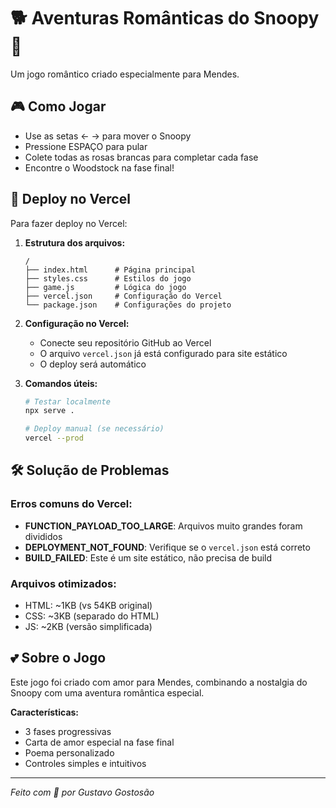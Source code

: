 # 🐕 Aventuras Românticas do Snoopy 💛

Um jogo romântico criado especialmente para  Mendes.

## 🎮 Como Jogar

- Use as setas ← → para mover o Snoopy
- Pressione ESPAÇO para pular
- Colete todas as rosas brancas para completar cada fase
- Encontre o Woodstock na fase final!

## 🚀 Deploy no Vercel

Para fazer deploy no Vercel:

1. **Estrutura dos arquivos:**
   ```
   /
   ├── index.html      # Página principal
   ├── styles.css      # Estilos do jogo
   ├── game.js         # Lógica do jogo
   ├── vercel.json     # Configuração do Vercel
   └── package.json    # Configurações do projeto
   ```

2. **Configuração no Vercel:**
   - Conecte seu repositório GitHub ao Vercel
   - O arquivo `vercel.json` já está configurado para site estático
   - O deploy será automático

3. **Comandos úteis:**
   ```bash
   # Testar localmente
   npx serve .
   
   # Deploy manual (se necessário)
   vercel --prod
   ```

## 🛠️ Solução de Problemas

### Erros comuns do Vercel:

- **FUNCTION_PAYLOAD_TOO_LARGE**: Arquivos muito grandes foram divididos
- **DEPLOYMENT_NOT_FOUND**: Verifique se o `vercel.json` está correto
- **BUILD_FAILED**: Este é um site estático, não precisa de build

### Arquivos otimizados:

- HTML: ~1KB (vs 54KB original)
- CSS: ~3KB (separado do HTML)
- JS: ~2KB (versão simplificada)

## 💕 Sobre o Jogo

Este jogo foi criado com amor para  Mendes, combinando a nostalgia do Snoopy com uma aventura romântica especial.

**Características:**
- 3 fases progressivas
- Carta de amor especial na fase final
- Poema personalizado
- Controles simples e intuitivos

---

*Feito com 💛 por Gustavo Gostosão* 